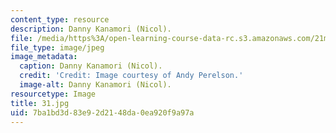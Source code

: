 ```yaml
---
content_type: resource
description: Danny Kanamori (Nicol).
file: /media/https%3A/open-learning-course-data-rc.s3.amazonaws.com/21m-873-theater-arts-topics-fall-2004-january-iap-2005/7ba1bd3d83e92d2148da0ea920f9a97a_31.jpg
file_type: image/jpeg
image_metadata:
  caption: Danny Kanamori (Nicol).
  credit: 'Credit: Image courtesy of Andy Perelson.'
  image-alt: Danny Kanamori (Nicol).
resourcetype: Image
title: 31.jpg
uid: 7ba1bd3d-83e9-2d21-48da-0ea920f9a97a
---
```

